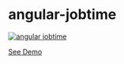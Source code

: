# angular-jobtime
[![angular jobtime](http://storage1.static.itmages.ru/i/15/0815/h_1439661671_1549988_a242a2a7c9.png)](http://friktor.github.io/angular-jobtime)

[See Demo](friktor.github.io/angular-jobtime)
